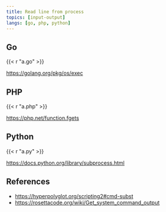 ```yaml
---
title: Read line from process
topics: [input-output]
langs: [go, php, python]
---
```


## Go

{{< r "a.go" >}}

<https://golang.org/pkg/os/exec>

## PHP

{{< r "a.php" >}}

<https://php.net/function.fgets>

## Python

{{< r "a.py" >}}

<https://docs.python.org/library/subprocess.html>

## References

- <https://hyperpolyglot.org/scripting2#cmd-subst>
- <https://rosettacode.org/wiki/Get_system_command_output>
